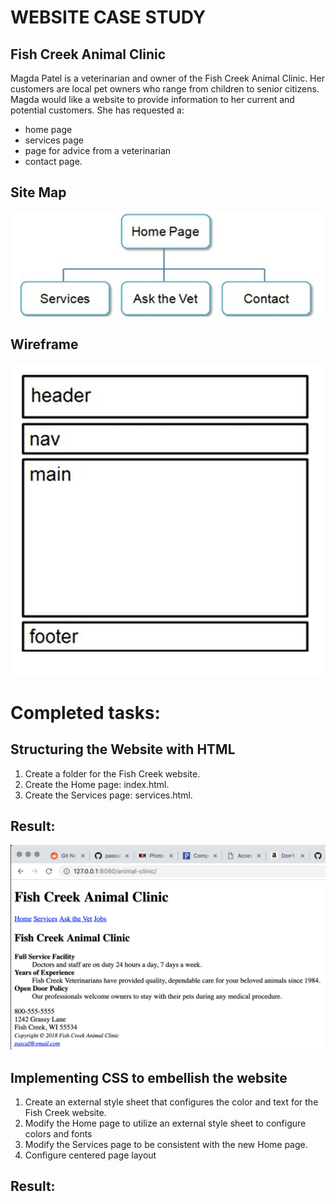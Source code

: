# WEBSITE CASE STUDY

## Fish Creek Animal Clinic

Magda Patel is a veterinarian and owner of the Fish Creek Animal Clinic. Her
customers are local pet owners who range from children to senior citizens.
Magda would like a website to provide information to her current and
potential customers. She has requested a:

- home page
- services page
- page for advice from a veterinarian
- contact page.

## Site Map

![Site Map](sitemap.png)

## Wireframe

![wireframe](wireframe.png)

# Completed tasks:

## Structuring the Website with HTML

1. Create a folder for the Fish Creek website.
2. Create the Home page: index.html.
3. Create the Services page: services.html.

## Result:

![wireframe](result1.png)

## Implementing CSS to embellish the website

1. Create an external style sheet that configures the
   color and text for the Fish Creek website.
2. Modify the Home page to utilize an external style sheet to configure
   colors and fonts
3. Modify the Services page to be consistent with the new Home page.
4. Configure centered page layout

## Result:
